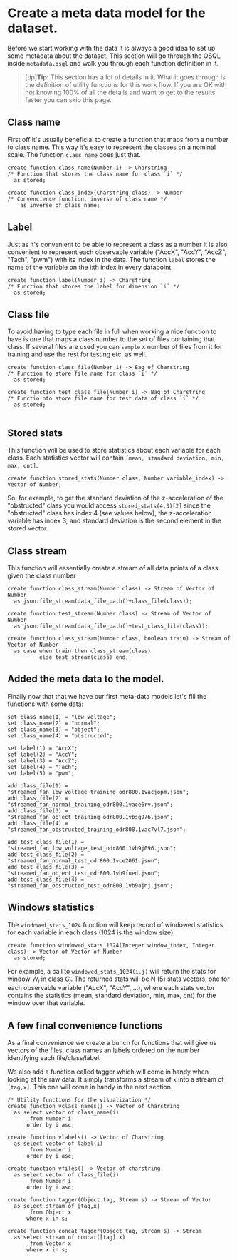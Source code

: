 # Create a meta data model for the dataset.

Before we start working with the data it is always a good idea to set up some metadata about the dataset. This section will go through the OSQL inside `metadata.osql` and walk you through each function definition in it.

> [tip]**Tip:** This section has a lot of details in it. What it goes through is the definition of utility functions for this work flow.
> If you are OK with not knowing 100% of all the details and want to get to the results faster you can skip this page.

## Class name

First off it's usually beneficial to create a function that maps from a number to class name. This way it's easy to represent the classes on a nominal scale. The function `class_name` does just that.

```OSQL
create function class_name(Number i) -> Charstring
/* Function that stores the class name for class `i` */
  as stored;

create function class_index(Charstring class) -> Number 
/* Convencience function, inverse of class name */
    as inverse of class_name;
```

## Label

Just as it's convenient to be able to represent a class as a number it is also convenient to represent each observable variable ("AccX", "AccY", "AccZ", "Tach", "pwm") with its index in the data. The function `label` stores the name of the variable on the i:th index in every datapoint.

```OSQL
create function label(Number i) -> Charstring
/* Function that stores the label for dimension `i` */
  as stored;
```

## Class file

To avoid having to type each file in full when working a nice function to have is one that maps a class number to the set of files containing that class. If several files are used you can `sample` x number of files from it for training and use the rest for testing etc. as well.

```OSQL
create function class_file(Number i) -> Bag of Charstring
/* Function to store file name for class `i` */
  as stored;

create function test_class_file(Number i) -> Bag of Charstring
/* Functio nto store file name for test data of class `i` */
  as stored;


```

## Stored stats

This function will be used to store statistics about each variable for each class. Each statistics vector will contain `[mean, standard deviation, min, max, cnt]`.

```OSQL
create function stored_stats(Number class, Number variable_index) -> Vector of Number;
```

So, for example, to get the standard deviation of the z-acceleration of the "obstructed" class you would access
`stored_stats(4,3)[2]` since the "obstructed" class has index 4 (see values below), the z-acceleration variable has index 3, and
standard deviation is the second element in the stored vector.


## Class stream

This function will essentially create a stream of all data points of a class given the class number

```OSQL
create function class_stream(Number class) -> Stream of Vector of Number
  as json:file_stream(data_file_path()+class_file(class));
  
create function test_stream(Number class) -> Stream of Vector of Number
  as json:file_stream(data_file_path()+test_class_file(class));

create function class_stream(Number class, boolean train) -> Stream of Vector of Number
  as case when train then class_stream(class)
          else test_stream(class) end;
```

## Added the meta data to the model.

Finally now that that we have our first meta-data models let's fill the functions with some data:

```OSQL
set class_name(1) = "low_voltage";
set class_name(2) = "normal";
set class_name(3) = "object";
set class_name(4) = "obstructed";

set label(1) = "AccX";
set label(2) = "AccY";
set label(3) = "AccZ";
set label(4) = "Tach";
set label(5) = "pwm";

add class_file(1) = "streamed_fan_low_voltage_training_odr800.1vacjopm.json";
add class_file(2) = "streamed_fan_normal_training_odr800.1vace6rv.json";
add class_file(3) = "streamed_fan_object_training_odr800.1vbsq976.json";
add class_file(4) = "streamed_fan_obstructed_training_odr800.1vac7vl7.json";

add test_class_file(1) = "streamed_fan_low_voltage_test_odr800.1vb9j096.json";
add test_class_file(2) = "streamed_fan_normal_test_odr800.1vce2061.json";
add test_class_file(3) = "streamed_fan_object_test_odr800.1vb9fued.json";
add test_class_file(4) = "streamed_fan_obstructed_test_odr800.1vb9ajnj.json";

```

## Windows statistics

The `windowed_stats_1024` function will keep record of windowed statistics for each variable in each class
(1024 is the window size):

```OSQL
create function windowed_stats_1024(Integer window_index, Integer class) -> Vector of Vector of Number 
  as stored;
```

For example, a call to `windowed_stats_1024(i,j)` will return the stats for window $W_i$ in class $C_j$. The returned stats will be N (5) stats vectors, one for each observable variable ("AccX", "AccY", ...), where each stats vector contains the statistics (mean, standard deviation, min, max, cnt) for the window over that variable.


## A few final convenience functions

As a final convenience we create a bunch for functions that will give us vectors of the files, class names an labels ordered on the number identifying each file/class/label.

We also add a function called tagger which will come in handy when looking at the raw data. It simply transforms a stream of `x` into a stream of `[tag,x]`. This one will come in handy in the next section.

```OSQL
/* Utility functions for the visualization */
create function vclass_names() -> Vector of Charstring
  as select vector of class_name(i)
       from Number i 
      order by i asc;

create function vlabels() -> Vector of Charstring
  as select vector of label(i)
       from Number i 
      order by i asc;

create function vfiles() -> Vector of charstring
  as select vector of class_file(i)
       from Number i
      order by i asc;

create function tagger(Object tag, Stream s) -> Stream of Vector
  as select stream of [tag,x]
       from Object x
      where x in s;

create function concat_tagger(Object tag, Stream s) -> Stream
  as select stream of concat([tag],x)
       from Vector x
      where x in s;

```